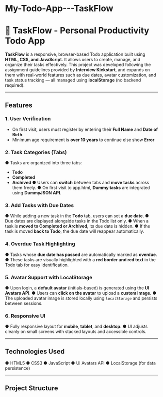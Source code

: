 # My-Todo-App---TaskFlow


# 📝 TaskFlow - Personal Productivity Todo App

**TaskFlow** is a responsive, browser-based Todo application built using **HTML, CSS, and JavaScript**. It allows users to create, manage, and organize their tasks effectively. 
This project was developed following the assignment guidelines provided by **Interview Kickstart**, and expands on them with real-world features such as due dates, avatar customization, 
and task status tracking — all managed using **localStorage** (no backend required).

---

## Features

### 1. User Verification
- On first visit, users must register by entering their **Full Name** and **Date of Birth**.
- Minimum age requirement is **over 10 years** to continue else show **Error**

### 2. Task Categories (Tabs)
● Tasks are organized into three tabs:
  - **Todo**
  - **Completed**
  - **Archived**
● Users can **switch** between tabs and **move tasks** across them freely.
● On first visit to app.html, **Dummy tasks** are integrated using **DummyJSON API**. 

### 3. Add Tasks with Due Dates
● While adding a new task in the **Todo** tab, users can set a **due date**.
● Due dates are displayed alongside tasks in the Todo list only.
● When a task is **moved to Completed or Archived**, its due date is hidden.
● If the task is moved **back to Todo**, the due date will reappear automatically.

### 4. Overdue Task Highlighting
● Tasks whose **due date has passed** are automatically marked as **overdue**.
● These tasks are visually highlighted with a **red border and red text** in the Todo tab for easy identification.

### 5. Avatar Support with LocalStorage
● Upon login, a **default avatar** (initials-based) is generated using the **UI Avatars API**.
● Users can **click on the avatar** to upload a **custom image**.
● The uploaded avatar image is stored locally using `localStorage` and persists between sessions.

### 6. Responsive UI
● Fully responsive layout for **mobile**, **tablet**, and **desktop**.
● UI adjusts cleanly on small screens with stacked layouts and accessible controls.

---

## Technologies Used

● HTML5
● CSS3
● JavaScript
● UI Avatars API
● LocalStorage (for data persistence)

---

## Project Structure


